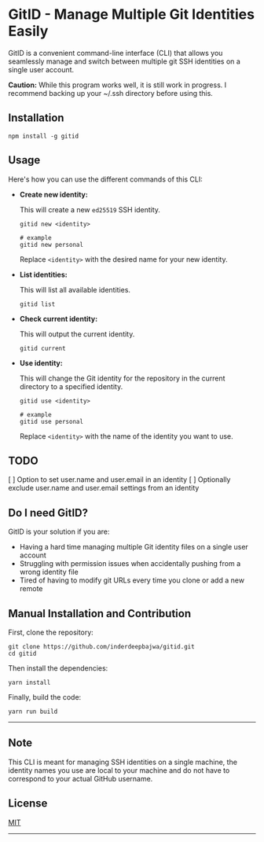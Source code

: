 # GitID - Manage Multiple Git Identities Easily

GitID is a convenient command-line interface (CLI) that allows you seamlessly manage and switch between multiple git SSH identities on a single user account.

**Caution:** While this program works well, it is still work in progress. I recommend backing up your ~/.ssh directory before using this.

## Installation

```
npm install -g gitid
```

## Usage

Here's how you can use the different commands of this CLI:

- **Create new identity:**

  This will create a new `ed25519` SSH identity.

  ```
  gitid new <identity>
  ```

  ```
  # example
  gitid new personal
  ```

  Replace `<identity>` with the desired name for your new identity.

- **List identities:**

  This will list all available identities.

  ```
  gitid list
  ```

- **Check current identity:**

  This will output the current identity.

  ```
  gitid current
  ```

- **Use identity:**

  This will change the Git identity for the repository in the current directory to a specified identity.

  ```
  gitid use <identity>
  ```

  ```
  # example
  gitid use personal
  ```

  Replace `<identity>` with the name of the identity you want to use.

## TODO

[ ] Option to set user.name and user.email in an identity
[ ] Optionally exclude user.name and user.email settings from an identity

## Do I need GitID?

GitID is your solution if you are:

- Having a hard time managing multiple Git identity files on a single user account
- Struggling with permission issues when accidentally pushing from a wrong identity file
- Tired of having to modify git URLs every time you clone or add a new remote

## Manual Installation and Contribution

First, clone the repository:

```
git clone https://github.com/inderdeepbajwa/gitid.git
cd gitid
```

Then install the dependencies:

```
yarn install
```

Finally, build the code:

```
yarn run build
```

---

## Note

This CLI is meant for managing SSH identities on a single machine, the identity names you use are local to your machine and do not have to correspond to your actual GitHub username.

## License

[MIT](LICENSE)

---
